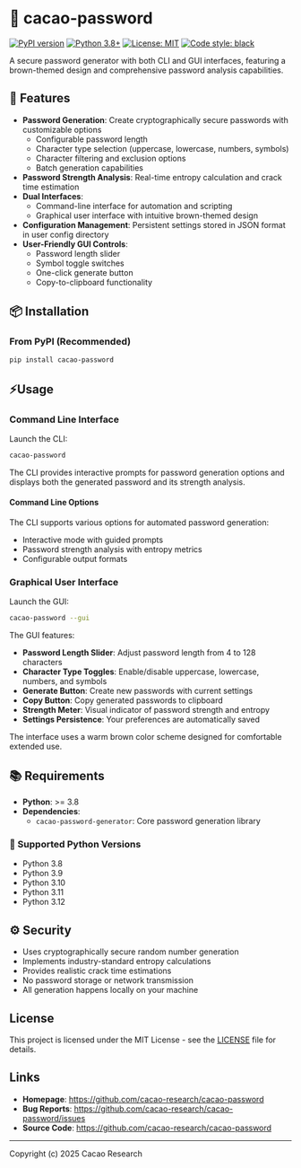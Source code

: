 # 🍫 cacao-password

[![PyPI version](https://badge.fury.io/py/cacao-password.svg)](https://badge.fury.io/py/cacao-password)
[![Python 3.8+](https://img.shields.io/badge/python-3.8+-blue.svg)](https://www.python.org/downloads/)
[![License: MIT](https://img.shields.io/badge/License-MIT-yellow.svg)](https://opensource.org/licenses/MIT)
[![Code style: black](https://img.shields.io/badge/code%20style-black-000000.svg)](https://github.com/psf/black)


A secure password generator with both CLI and GUI interfaces, featuring a brown-themed design and comprehensive password analysis capabilities.

## 🌟 Features

- **Password Generation**: Create cryptographically secure passwords with customizable options
  - Configurable password length
  - Character type selection (uppercase, lowercase, numbers, symbols)
  - Character filtering and exclusion options
  - Batch generation capabilities
- **Password Strength Analysis**: Real-time entropy calculation and crack time estimation
- **Dual Interfaces**: 
  - Command-line interface for automation and scripting
  - Graphical user interface with intuitive brown-themed design
- **Configuration Management**: Persistent settings stored in JSON format in user config directory
- **User-Friendly GUI Controls**:
  - Password length slider
  - Symbol toggle switches
  - One-click generate button
  - Copy-to-clipboard functionality

## 📦 Installation

### From PyPI (Recommended)

```bash
pip install cacao-password
```

## ⚡Usage

### Command Line Interface

Launch the CLI:
```bash
cacao-password
```

The CLI provides interactive prompts for password generation options and displays both the generated password and its strength analysis.

#### Command Line Options

The CLI supports various options for automated password generation:
- Interactive mode with guided prompts
- Password strength analysis with entropy metrics
- Configurable output formats

### Graphical User Interface

Launch the GUI:
```bash
cacao-password --gui
```

The GUI features:
- **Password Length Slider**: Adjust password length from 4 to 128 characters
- **Character Type Toggles**: Enable/disable uppercase, lowercase, numbers, and symbols
- **Generate Button**: Create new passwords with current settings
- **Copy Button**: Copy generated passwords to clipboard
- **Strength Meter**: Visual indicator of password strength and entropy
- **Settings Persistence**: Your preferences are automatically saved

The interface uses a warm brown color scheme designed for comfortable extended use.

## 📚 Requirements

- **Python**: >= 3.8
- **Dependencies**:
  - `cacao-password-generator`: Core password generation library

### 🐍 Supported Python Versions

- Python 3.8
- Python 3.9
- Python 3.10
- Python 3.11
- Python 3.12

## ⚙️ Security

- Uses cryptographically secure random number generation
- Implements industry-standard entropy calculations
- Provides realistic crack time estimations
- No password storage or network transmission
- All generation happens locally on your machine

## License

This project is licensed under the MIT License - see the [LICENSE](LICENSE) file for details.

## Links

- **Homepage**: https://github.com/cacao-research/cacao-password
- **Bug Reports**: https://github.com/cacao-research/cacao-password/issues
- **Source Code**: https://github.com/cacao-research/cacao-password

---

Copyright (c) 2025 Cacao Research